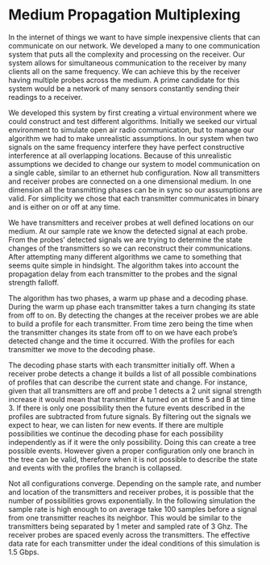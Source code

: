 # Medium Propagation Multiplexing

In the internet of things we want to have simple inexpensive clients that can communicate on our network.
We developed a many to one communication system that puts all the complexity and processing on the receiver. Our system
allows for simultaneous communication to the receiver by many clients all on the same frequency. We can achieve this by
the receiver having multiple probes across the medium. A prime candidate for this system would be a network of many
sensors constantly sending their readings to a receiver.

We developed this system by first creating a virtual environment where we could construct and test different algorithms.
Initially we seeked our virtual environment to simulate open air radio communication, but to manage our algorithm we
had to make unrealistic assumptions. In our system when two signals on the same frequency interfere they have perfect
constructive interference at all overlapping locations. Because of this unrealistic assumptions we decided to change
our system to model communication on a single cable, similar to an ethernet hub configuration. Now all transmitters
and receiver probes are connected on a one dimensional medium. In one dimension all the transmitting phases can be
in sync so our assumptions are valid. For simplicity we chose that each transmitter communicates in binary and is
either on or off at any time.

We have transmitters and receiver probes at well defined locations on our medium. At our sample rate we know the
detected signal at each probe. From the probes’ detected signals we are trying to determine the state changes of the
transmitters so we can reconstruct their communications. After attempting many different algorithms we came to
something that seems quite simple in hindsight. The algorithm takes into account the propagation delay from each
transmitter to the probes and the signal strength falloff.

The algorithm has two phases, a warm up phase and a decoding phase. During the warm up phase each transmitter takes a
turn changing its state from off to on. By detecting the changes at the receiver probes we are able to build a profile
for each transmitter. From time zero being the time when the transmitter changes its state from off to on we have each
probe’s detected change and the time it occurred. With the profiles for each transmitter we move to the decoding phase.

The decoding phase starts with each transmitter initially off. When a receiver probe detects a change it builds a list
of all possible combinations of profiles that can describe the current state and change. For instance, given that all
transmitters are off and probe 1 detects a 2 unit signal strength increase it would mean that transmitter A turned on
at time 5 and B at time 3. If there is only one possibility then the future events described in the profiles are
subtracted from future signals. By filtering out the signals we expect to hear, we can listen for new events. If
there are multiple possibilities we continue the decoding phase for each possibility independently as if it were
the only possibility. Doing this can create a tree possible events. However given a proper configuration only one
branch in the tree can be valid, therefore when it is not possible to describe the state and events with the profiles
the branch is collapsed.

Not all configurations converge. Depending on the sample rate, and number and location of the transmitters and receiver
probes, it is possible that the number of possibilities grows exponentially. In the following simulation the sample
rate is high enough to on average take 100 samples before a signal from one transmitter reaches its neighbor. This
would be similar to the transmitters being separated by 1 meter and sampled rate of 3 Ghz. The receiver probes are
spaced evenly across the transmitters. The effective data rate for each transmitter under the ideal conditions of
this simulation is 1.5 Gbps.

